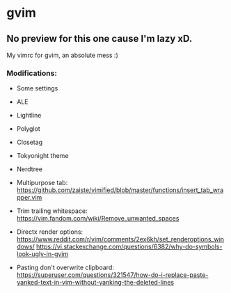 # gvim

No preview for this one cause I'm lazy xD.
--

My vimrc for gvim, an absolute mess :)

### Modifications:
- Some settings
- ALE
- Lightline
- Polyglot
- Closetag
- Tokyonight theme
- Nerdtree
- Multipurpose tab:  
https://github.com/zaiste/vimified/blob/master/functions/insert_tab_wrapper.vim

- Trim trailing whitespace:  
https://vim.fandom.com/wiki/Remove_unwanted_spaces

- Directx render options:  
https://www.reddit.com/r/vim/comments/2ex6kh/set_renderoptions_windows/
https://vi.stackexchange.com/questions/6382/why-do-symbols-look-ugly-in-gvim

- Pasting don't overwrite clipboard:
https://superuser.com/questions/321547/how-do-i-replace-paste-yanked-text-in-vim-without-yanking-the-deleted-lines
